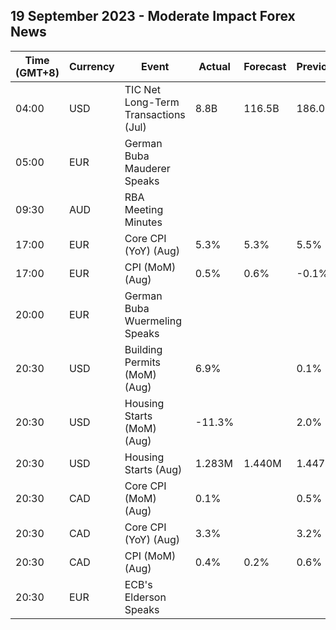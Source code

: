 ## 19 September 2023 - Moderate Impact Forex News

| Time (GMT+8) | Currency | Event | Actual | Forecast | Previous |
|------|----------|-------|--------|----------|----------|
| 04:00 | USD | TIC Net Long-Term Transactions (Jul) | 8.8B | 116.5B | 186.0B |
| 05:00 | EUR | German Buba Mauderer Speaks |  |  |  |
| 09:30 | AUD | RBA Meeting Minutes |  |  |  |
| 17:00 | EUR | Core CPI (YoY) (Aug) | 5.3% | 5.3% | 5.5% |
| 17:00 | EUR | CPI (MoM) (Aug) | 0.5% | 0.6% | -0.1% |
| 20:00 | EUR | German Buba Wuermeling Speaks |  |  |  |
| 20:30 | USD | Building Permits (MoM) (Aug) | 6.9% |  | 0.1% |
| 20:30 | USD | Housing Starts (MoM) (Aug) | -11.3% |  | 2.0% |
| 20:30 | USD | Housing Starts (Aug) | 1.283M | 1.440M | 1.447M |
| 20:30 | CAD | Core CPI (MoM) (Aug) | 0.1% |  | 0.5% |
| 20:30 | CAD | Core CPI (YoY) (Aug) | 3.3% |  | 3.2% |
| 20:30 | CAD | CPI (MoM) (Aug) | 0.4% | 0.2% | 0.6% |
| 20:30 | EUR | ECB's Elderson Speaks |  |  |  |
